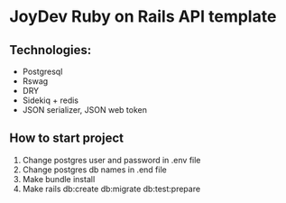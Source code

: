 # **JoyDev Ruby on Rails API template**

## Technologies:

  - Postgresql 
  - Rswag
  - DRY
  - Sidekiq + redis
  - JSON serializer, JSON web token

## How to start project

  1) Change postgres user and password in .env file
  2) Change postgres db names in .end file
  3) Make bundle install
  4) Make rails db:create db:migrate db:test:prepare

